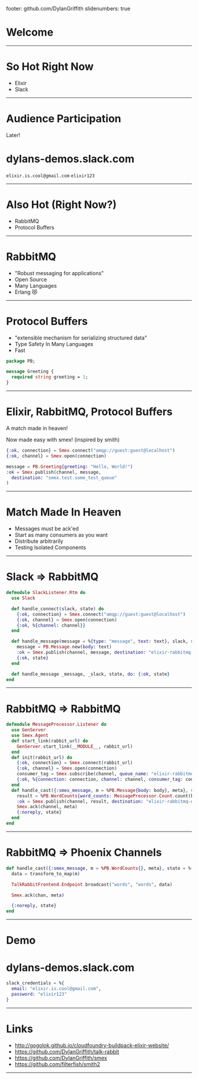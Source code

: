 footer: github.com/DylanGriffith
slidenumbers: true

# Welcome

---

# So Hot Right Now
- Elixir
- Slack

---

# Audience Participation
Later!

# dylans-demos.slack.com
`elixir.is.cool@gmail.com`
`elixir123`

---

# Also Hot (Right Now?)
- RabbitMQ
- Protocol Buffers

---

# RabbitMQ
- "Robust messaging for applications"
- Open Source
- Many Languages
- Erlang :heart_eyes_cat:

---

# Protocol Buffers
- "extensible mechanism for serializing structured data"
- Type Safety In Many Languages
- Fast

```protobuf
package PB;

message Greeting {
  required string greeting = 1;
}
```

---

# Elixir, RabbitMQ, Protocol Buffers
A match made in heaven!

Now made easy with smex! (inspired by smith)

```elixir
{:ok, connection} = Smex.connect("amqp://guest:guest@localhost")
{:ok, channel} = Smex.open(connection)

message = PB.Greeting{greeting: "Hello, World!")
:ok = Smex.publish(channel, message,
  destination: "smex.test.some_test_queue"
)
```

---

# Match Made In Heaven

- Messages must be ack'ed
- Start as many consumers as you want
- Distribute arbitrarily
- Testing Isolated Components

---

# Slack => RabbitMQ

```elixir
defmodule SlackListener.Rtm do
  use Slack

  def handle_connect(slack, state) do
    {:ok, connection} = Smex.connect("amqp://guest:guest@localhost")
    {:ok, channel} = Smex.open(connection)
    {:ok, %{channel: channel}}
  end

  def handle_message(message = %{type: "message", text: text}, slack, state = %{channel: channel}) do
    message = PB.Message.new(body: text)
    :ok = Smex.publish(channel, message, destination: "elixir-rabbitmq-demo.messages")
    {:ok, state}
  end

  def handle_message _message, _slack, state, do: {:ok, state}
end
```

---

# RabbitMQ => RabbitMQ

```elixir
defmodule MessageProcessor.Listener do
  use GenServer
  use Smex.Agent
  def start_link(rabbit_url) do
    GenServer.start_link(__MODULE__, rabbit_url)
  end
  def init(rabbit_url) do
    {:ok, connection} = Smex.connect(rabbit_url)
    {:ok, channel} = Smex.open(connection)
    consumer_tag = Smex.subscribe(channel, queue_name: "elixir-rabbitmq-demo.messages")
    {:ok, %{connection: connection, channel: channel, consumer_tag: consumer_tag}}
  end
  def handle_cast({:smex_message, m = %PB.Message{body: body}, meta}, state = %{channel: channel}) do
    result = %PB.WordCounts{word_counts: MessageProcessor.Count.count(body)}
    :ok = Smex.publish(channel, result, destination: "elixir-rabbitmq-demo.word_counts")
    Smex.ack(channel, meta)
    {:noreply, state}
  end
end
```

---

# RabbitMQ => Phoenix Channels

```elixir
def handle_cast({:smex_message, m = %PB.WordCounts{}, meta}, state = %{channel: chan}) do
  data = transform_to_map(m)

  TalkRabbitFrontend.Endpoint.broadcast("words", "words", data)

  Smex.ack(chan, meta)

  {:noreply, state}
end
```

---

# Demo

# dylans-demos.slack.com

```elixir
slack_credentials = %{
  email: "elixir.is.cool@gmail.com",
  password: "elixir123"
}
```

---

# Links
- http://gogolok.github.io/cloudfoundry-buildpack-elixir-website/
- https://github.com/DylanGriffith/talk-rabbit
- https://github.com/DylanGriffith/smex
- https://github.com/filterfish/smith2

---

